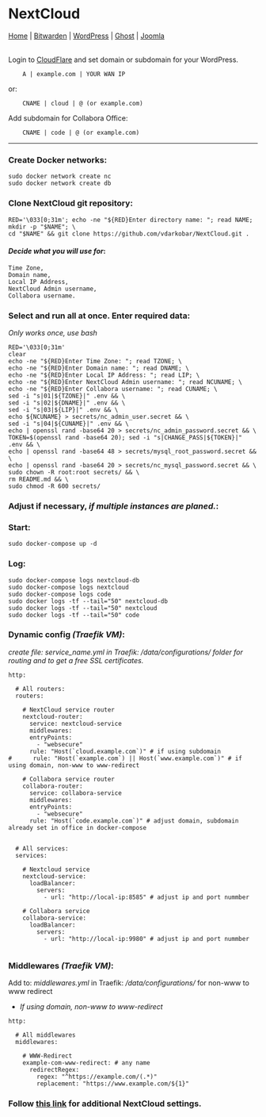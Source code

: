 # NextCloud
  
<p align="left">
  <a href="https://github.com/vdarkobar/Home_Cloud#proxmox">Home</a> |
  <a href="https://github.com/vdarkobar/Bitwarden#bitwarden">Bitwarden</a> |
  <a href="https://github.com/vdarkobar/WordPress#wordpress">WordPress</a> |
  <a href="https://github.com/vdarkobar/Ghost-blog">Ghost</a> |
  <a href="https://github.com/vdarkobar/Portainer">Joomla</a>  
  <br><br>
</p>  
  
Login to <a href="https://dash.cloudflare.com/">CloudFlare</a>  and set domain or subdomain for your WordPress.
```
    A | example.com | YOUR WAN IP
```
or:
```
    CNAME | cloud | @ (or example.com)
```
Add subdomain for Collabora Office:
```
    CNAME | code | @ (or example.com)
```
---

### Create Docker networks:
```
sudo docker network create nc
sudo docker network create db
```
### Clone NextCloud git repository:
```
RED='\033[0;31m'; echo -ne "${RED}Enter directory name: "; read NAME; mkdir -p "$NAME"; \
cd "$NAME" && git clone https://github.com/vdarkobar/NextCloud.git .
```
  
#### *Decide what you will use for*:
```
Time Zone,
Domain name,
Local IP Address,
NextCloud Admin username,
Collabora username.
```
  
### Select and run all at once. Enter required data:
*Only works once, use bash*
```
RED='\033[0;31m'
clear
echo -ne "${RED}Enter Time Zone: "; read TZONE; \
echo -ne "${RED}Enter Domain name: "; read DNAME; \
echo -ne "${RED}Enter Local IP Address: "; read LIP; \
echo -ne "${RED}Enter NextCloud Admin username: "; read NCUNAME; \
echo -ne "${RED}Enter Collabora username: "; read CUNAME; \
sed -i "s|01|${TZONE}|" .env && \
sed -i "s|02|${DNAME}|" .env && \
sed -i "s|03|${LIP}|" .env && \
echo ${NCUNAME} > secrets/nc_admin_user.secret && \
sed -i "s|04|${CUNAME}|" .env && \
echo | openssl rand -base64 20 > secrets/nc_admin_password.secret && \
TOKEN=$(openssl rand -base64 20); sed -i "s|CHANGE_PASS|${TOKEN}|" .env && \
echo | openssl rand -base64 48 > secrets/mysql_root_password.secret && \
echo | openssl rand -base64 20 > secrets/nc_mysql_password.secret && \
sudo chown -R root:root secrets/ && \
rm README.md && \
sudo chmod -R 600 secrets/
```
### Adjust if necessary, *if multiple instances are planed.*:
  
### Start:
```
sudo docker-compose up -d
```
### Log:
```
sudo docker-compose logs nextcloud-db
sudo docker-compose logs nextcloud
sudo docker-compose logs code
sudo docker logs -tf --tail="50" nextcloud-db
sudo docker logs -tf --tail="50" nextcloud
sudo docker logs -tf --tail="50" code
```
  
### Dynamic config *(Traefik VM)*:
*create file: service_name.yml in Traefik: /data/configurations/ folder for routing and to get a free SSL certificates.*

```
http:

  # All routers:
  routers:

    # NextCloud service router
    nextcloud-router:
      service: nextcloud-service
      middlewares:
      entryPoints:
        - "websecure"
      rule: "Host(`cloud.example.com`)" # if using subdomain
#      rule: "Host(`example.com`) || Host(`www.example.com`)" # if using domain, non-www to www-redirect

    # Collabora service router
    collabora-router:
      service: collabora-service
      middlewares:
      entryPoints:
        - "websecure"
      rule: "Host(`code.example.com`)" # adjust domain, subdomain already set in office in docker-compose


  # All services:
  services:

    # Nextcloud service
    nextcloud-service:
      loadBalancer:
        servers:
          - url: "http://local-ip:8585" # adjust ip and port nummber

    # Collabora service
    collabora-service:
      loadBalancer:
        servers:
          - url: "http://local-ip:9980" # adjust ip and port nummber
          
```
  
### Middlewares *(Traefik VM)*:
Add to: *middlewares.yml* in Traefik: */data/configurations/* for non-www to www redirect  
  
* *If using domain, non-www to www-redirect*
```
http:

  # All middlewares
  middlewares:
  
    # WWW-Redirect
    example-com-www-redirect: # any name
      redirectRegex:
        regex: "^https://example.com/(.*)"
        replacement: "https://www.example.com/${1}"
```  
  
### Follow <a href="https://github.com/vdarkobar/shared/blob/main/NextCloud.md#edit-configphp-file">this link</a> for additional NextCloud settings.
